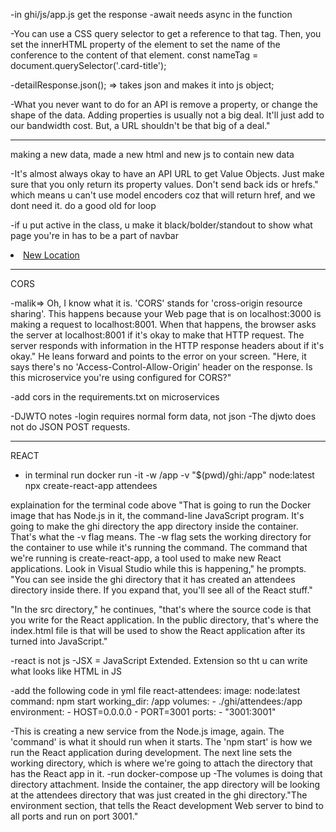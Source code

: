 -in ghi/js/app.js get the response
-await needs async in the function

-You can use a CSS query selector to get a reference to that tag. Then, you set the innerHTML property of the element to set the name of the conference to the content of that element.
    const nameTag = document.querySelector('.card-title');

-detailResponse.json(); => takes json and makes it into js object;

-What you never want to do for an API is remove a property, or change the shape of the data. Adding properties is usually not a big deal. It'll just add to our bandwidth cost. But, a URL shouldn't be that big of a deal."


-------------------------------------------------------------------------------------------------
making a new data, made a new html and new js to contain new data

-It's almost always okay to have an API URL to get Value Objects. Just make sure that you only return its property values. Don't send back ids or hrefs." which means u can't use model encoders coz that will return href, and we dont need it. do a good old for loop

-if u put active in the class, u make it black/bolder/standout to show what page you're in has to be a part of navbar
<li class="nav-item">
    <a class="nav-link active" aria-current="page" href="new-location.html">New Location</a>
</li>



---------------------------------------------------------------------------------------------------------------------------------------
CORS

-malik=> Oh, I know what it is. 'CORS' stands for 'cross-origin resource sharing'. This happens because your Web page that is on localhost:3000 is making a request to localhost:8001. When that happens, the browser asks the server at localhost:8001 if it's okay to make that HTTP request. The server responds with information in the HTTP response headers about if it's okay." He leans forward and points to the error on your screen. "Here, it says there's no 'Access-Control-Allow-Origin' header on the response. Is this microservice you're using configured for CORS?"

-add cors in the requirements.txt on microservices


-DJWTO notes 
-login requires normal form data, not json
-The djwto does not do JSON POST requests.

---------------------------------------------------------------------------------------------------------------
REACT

- in terminal run 
docker run -it -w /app -v "$(pwd)/ghi:/app" node:latest npx create-react-app attendees

explaination for the terminal code above
"That is going to run the Docker image that has Node.js in it, the command-line JavaScript program. It's going to make the ghi directory the app directory inside the container. That's what the -v flag means. The -w flag sets the working directory for the container to use while it's running the command. The command that we're running is create-react-app, a tool used to make new React applications. Look in Visual Studio while this is happening," he prompts. "You can see inside the ghi directory that it has created an attendees directory inside there. If you expand that, you'll see all of the React stuff."

"In the src directory," he continues, "that's where the source code is that you write for the React application. In the public directory, that's where the index.html file is that will be used to show the React application after its turned into JavaScript."

-react is not js
-JSX = JavaScript Extended. Extension so tht u can write what looks like HTML in JS


-add the following code in yml file
react-attendees:
  image: node:latest
  command: npm start
  working_dir: /app
  volumes:
    - ./ghi/attendees:/app
  environment:
    - HOST=0.0.0.0
    - PORT=3001
  ports:
    - "3001:3001"

-This is creating a new service from the Node.js image, again. The 'command' is what it should run when it starts. The 'npm start' is how we run the React application during development. The next line sets the working directory, which is where we're going to attach the directory that has the React app in it.
-run docker-compose up
-The volumes is doing that directory attachment. Inside the container, the app directory will be looking at the attendees directory that was just created in the ghi directory."The environment section, that tells the React development Web server to bind to all ports and run on port 3001."